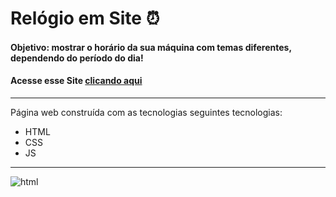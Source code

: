 # Relógio em Site :alarm_clock:
 #### **Objetivo: mostrar o horário da sua máquina com temas diferentes, dependendo do período do dia!**
 #### Acesse esse Site [**clicando aqui**](https://lucaslima337.github.io/Relogio_Em_Site/)
 ---
 Página web construída com as tecnologias seguintes tecnologias:
 * HTML
 * CSS
 * JS 
 ---
 ![html](https://apexensino.com.br/wp-content/uploads/2017/11/html-css-javascript.jpg)
